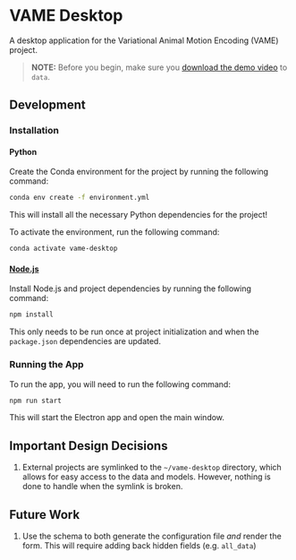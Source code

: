# VAME Desktop
A desktop application for the Variational Animal Motion Encoding (VAME) project.

> **NOTE:** Before you begin, make sure you [download the demo video](https://drive.google.com/file/d/1w6OW9cN_-S30B7rOANvSaR9c3O5KeF0c/view) to `data`.

## Development
### Installation
#### Python
Create the Conda environment for the project by running the following command:

```bash
conda env create -f environment.yml 
```

This will install all the necessary Python dependencies for the project!

To activate the environment, run the following command:
```bash
conda activate vame-desktop
```

#### [Node.js](https://nodejs.org/en)
Install Node.js and project dependencies by running the following command:
```bash
npm install
```

This only needs to be run once at project initialization and when the `package.json` dependencies are updated.

### Running the App
To run the app, you will need to run the following command:
```bash
npm run start
```

This will start the Electron app and open the main window.

## Important Design Decisions
1. External projects are symlinked to the `~/vame-desktop` directory, which allows for easy access to the data and models. However, nothing is done to handle when the symlink is broken.

## Future Work
1. Use the schema to both generate the configuration file _and_ render the form. This will require adding back hidden fields (e.g. `all_data`)